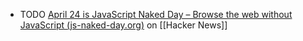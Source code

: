 - TODO [April 24 is JavaScript Naked Day – Browse the web without JavaScript (js-naked-day.org)](https://news.ycombinator.com/item?id=40104842) on [[Hacker News]]